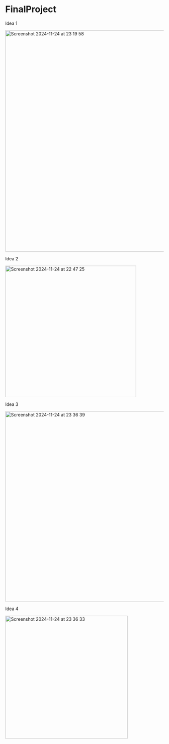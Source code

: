 # FinalProject


Idea 1




<img width="700" alt="Screenshot 2024-11-24 at 23 19 58" src="https://github.com/user-attachments/assets/4a368e45-098e-4970-817b-a75964472091">





Idea 2



<img width="416" alt="Screenshot 2024-11-24 at 22 47 25" src="https://github.com/user-attachments/assets/5d2ff25d-e353-4020-954f-228ab0d5f2f2">


Idea 3



<img width="602" alt="Screenshot 2024-11-24 at 23 36 39" src="https://github.com/user-attachments/assets/d106ec6b-158d-4eab-aa7b-80e9c46adde3">



Idea 4



<img width="389" alt="Screenshot 2024-11-24 at 23 36 33" src="https://github.com/user-attachments/assets/82c77c47-9efb-4f12-8f3e-25795827dd30">




